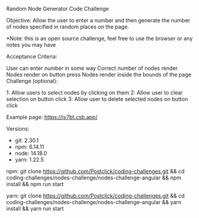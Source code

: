 Random Node Generator Code Challenge

Objective: Allow the user to enter a number and then generate the number of nodes specified in random places on the page.

*Note: this is an open source challenge, feel free to use the browser or any notes you may have

Acceptance Criteria:

User can enter number in some way
Correct number of nodes render
Nodes render on button press
Nodes render inside the bounds of the page
Challenge (optional):

1: Allow users to select nodes by clicking on them 2: Allow user to clear selection on button click 3: Allow user to delete selected nodes on button click

Example page: https://iv7bt.csb.app/

Versions: 
- git:  2.30.1
- npm: 6.14.11
- node: 14.18.0
- yarn: 1.22.5

npm:
git clone https://github.com/Postclick/coding-challenges.git && cd coding-challenges/nodes-challenge/nodes-challenge-angular && npm install && npm run start

yarn:
git clone https://github.com/Postclick/coding-challenges.git && cd coding-challenges/nodes-challenge/nodes-challenge-angular && yarn install && yarn run start